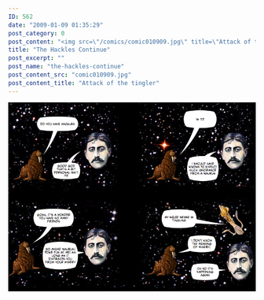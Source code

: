 ```yaml
---
ID: 562
date: "2009-01-09 01:35:29"
post_category: 0
post_content: "<img src=\"/comics/comic010909.jpg\" title=\"Attack of the tingler\" />"
title: "The Hackles Continue"
post_excerpt: ""
post_name: "the-hackles-continue"
post_content_src: "comic010909.jpg"
post_content_title: "Attack of the tingler"
---
```



[![Attack of the tingler](/comics-hi-res/comic010909.jpg)](/comics-hi-res/comic010909.jpg)
